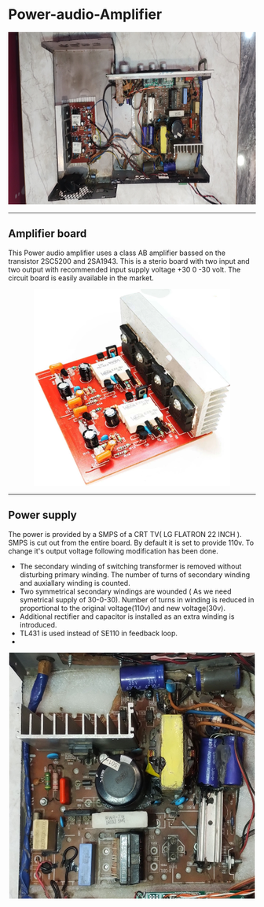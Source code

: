 # Power-audio-Amplifier
<div align="center">
<img src="Amplifier.jpg" alt="Loading..." width="800" height="350">
</div>

<hr>

## Amplifier board
This Power audio amplifier uses a class AB amplifier bassed on the transistor 2SC5200 and 2SA1943. This is a sterio board with two input and two output with recommended input supply voltage +30 0 -30 volt. The circuit board is easily available in the market.

<div align="center">
<img src="amplifier_board.png" alt="Loading..." width="400" height="400">
</div>



<hr>

## Power supply
The power is provided by a SMPS of a CRT TV( LG FLATRON 22 INCH ). SMPS is cut out from the entire board. By default it is set to provide 110v. To change it's output voltage following modification has been done.
* The secondary winding of switching transformer is removed without disturbing primary winding. The number of turns of secondary winding and auxiallary winding is counted.
* Two symmetrical secondary windings are wounded ( As we need symetrical supply of 30-0-30). Number of turns in winding is reduced in proportional to the original voltage(110v) and new voltage(30v).
* Additional rectifier and capacitor is installed as an extra winding is introduced.
* TL431 is used instead of SE110 in feedback loop.
* 
<div align="center">
<img src="SMPS.jpg" alt="Loading..." width="500" height="500">
</div>


